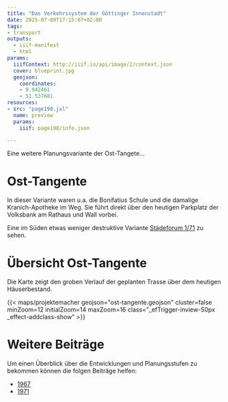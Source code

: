 ```yaml
---
title: "Das Verkehrssystem der Göttinger Innenstadt"
date: 2025-07-09T17:15:07+02:00
tags:
- transport
outputs:
  - iiif-manifest
  - html
params:
  iiifContext: http://iiif.io/api/image/2/context.json
  cover: blueprint.jpg
  geojson:
    coordinates:
    - 9.942461
    - 51.537681
resources:
- src: "page198.jxl"
  name: preview
  params:
    iiif: page198/info.json

---
```


Eine weitere Planungsvariante der Ost-Tangete...

<!--more-->

# Ost-Tangente
In dieser Variante waren u.a. die Bonifatius Schule und die damalige Kranich-Apotheke im Weg. Sie führt direkt über den heutigen Parkplatz der Volksbank am Rathaus und Wall vorbei.

Eine im Süden etwas weniger destruktive Variante [Städeforum 1/71](/post/staedte-forum-1-71-goettingen/verkehrsentwicklung) zu sehen.

# Übersicht Ost-Tangente
Die Karte zeigt den groben Verlauf der geplanten Trasse über dem heutigen Häuserbestand.

{{< maps/projektemacher
  geojson="ost-tangente.geojson"
  cluster=false
  minZoom=12
  initialZoom=14
  maxZoom=16
  class="_efTrigger-inview-50px _effect-addclass-show" >}}


# Weitere Beiträge
Um einen Überblick über die Entwicklungen und Planungsstufen zu bekommen können die folgen Beiträge helfen:
* [1967](/post/bauinformation-nr1-1967/verkehr/)
* [1971](/post/staedte-forum-1-71-goettingen/verkehrsentwicklung/)

